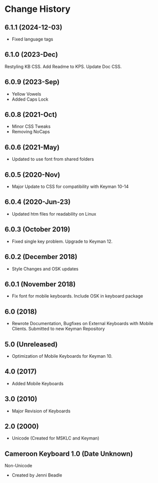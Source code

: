 Change History
=======================

6.1.1 (2024-12-03)
----------------
* Fixed language tags

6.1.0 (2023-Dec)
-----------------
Restyling KB CSS.
Add Readme to KPS.
Update Doc CSS.

6.0.9 (2023-Sep)
-----------------
* Yellow Vowels
* Added Caps Lock

6.0.8 (2021-Oct)
-----------------
* Minor CSS Tweaks
* Removing NoCaps

6.0.6 (2021-May)
-----------------
* Updated to use font from shared folders

6.0.5 (2020-Nov)
-----------------
* Major Update to CSS for compatibility with Keyman 10-14

6.0.4 (2020-Jun-23)
-----------------
* Updated htm files for readability on Linux

6.0.3 (October 2019)
---------------------
* Fixed single key problem. Upgrade to Keyman 12.

6.0.2 (December 2018)
---------------------
* Style Changes and OSK updates

6.0.1 (November 2018)
---------------------
* Fix font for mobile keyboards. Include OSK in keyboard package

6.0 (2018)
-----------------
* Rewrote Documentation, Bugfixes on External Keyboards with Mobile Clients. Submitted to new Keyman Repository

5.0 (Unreleased)
-----------------
* Optimization of Mobile Keyboards for Keyman 10.

4.0 (2017)
-----------------
* Added Mobile Keyboards

3.0 (2010)
-----------------
* Major Revision of Keyboards

2.0 (2000)
-----------------
* Unicode (Created for MSKLC and Keyman)

Cameroon Keyboard 1.0 (Date Unknown)
-----------------

Non-Unicode

* Created by Jenni Beadle

